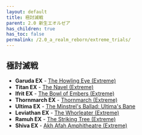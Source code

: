 ```yaml
---
layout: default
title: 極討滅戦
parent: 2.0 新生エオルゼア
has_children: true
has_toc: false
permalink: /2.0_a_realm_reborn/extreme_trials/
---
```


## 極討滅戦

- **Garuda EX** - [The Howling Eye (Extreme)](garuda/README.md)
- **Titan EX** - [The Navel (Extreme)](titan/README.md)
- **Ifrit EX** - [The Bowl of Embers (Extreme)](ifrit/README.md)
- **Thornmarch EX** - [Thornmarch (Extreme)](thornmarch/README.md)
- **Ultima EX** - [The Minstrel's Ballad: Ultima's Bane](ultima_weapon/README.md)
- **Leviathan EX** - [The Whorleater (Extreme)](leviathan/README.md)
- **Ramuh EX** - [The Striking Tree (Extreme)](ramuh/README.md)
- **Shiva EX** - [Akh Afah Amphitheatre (Extreme)](shiva/README.md)
